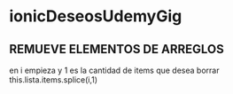 # ionicDeseosUdemyGig

## REMUEVE ELEMENTOS DE ARREGLOS
en i empieza y 1 es la cantidad de items que desea borrar
    this.lista.items.splice(i,1)
